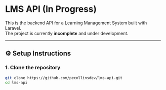 # LMS API (In Progress)

This is the backend API for a Learning Management System built with Laravel.  
The project is currently **incomplete** and under development.

---

## ⚙️ Setup Instructions

### 1. Clone the repository
```bash
git clone https://github.com/pecollinsdev/lms-api.git
cd lms-api
